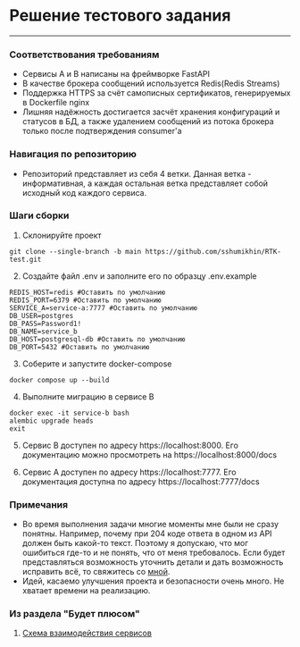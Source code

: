 # Решение тестового задания

---
### Соответствования требованиям

- Сервисы А и B написаны на фреймворке FastAPI
- В качестве брокера сообщений используется Redis(Redis Streams)
- Поддержка HTTPS за счёт самописных сертификатов, генерируемых в Dockerfile nginx
- Лишняя надёжность достигается засчёт хранения конфигураций и статусов в БД, а также удалением сообщений из потока брокера только после подтверждения consumer'а

### Навигация по репозиторию

- Репозиторий представляет из себя 4 ветки. Данная ветка - информативная, а каждая остальная ветка представляет собой исходный код каждого сервиса.

### Шаги сборки
1) Склонируйте проект
```
git clone --single-branch -b main https://github.com/sshumikhin/RTK-test.git
```

2) Создайте файл .env и заполните его по образцу .env.example
```
REDIS_HOST=redis #Оставить по умолчанию
REDIS_PORT=6379 #Оставить по умолчанию
SERVICE_A=service-a:7777 #Оставить по умолчанию
DB_USER=postgres
DB_PASS=Password1!
DB_NAME=service_b
DB_HOST=postgresql-db #Оставить по умолчанию
DB_PORT=5432 #Оставить по умолчанию
```

3) Соберите и запустите docker-compose
```
docker compose up --build
```
4) Выполните миграцию в сервисе B
```
docker exec -it service-b bash
alembic upgrade heads
exit
```
5) Сервис B доступен по адресу https://localhost:8000. Его документацию можно просмотреть на https://localhost:8000/docs

6) Сервис А доступен по адресу https://localhost:7777. Его документация доступна по адресу https://localhost:7777/docs


### Примечания
- Во время выполнения задачи многие моменты мне были не сразу понятны. 
Например, почему при 204 коде ответа в одном из API должен быть какой-то текст. Поэтому я допускаю, что мог ошибиться где-то и не понять, что от меня требовалось. Если будет представляться возможность уточнить детали и дать возможность исправить всё, то свяжитесь со [мной](https://t.me/username23465).
- Идей, касаемо улучшения проекта и безопасности очень много. Не хватает времени на реализацию.

### Из раздела "Будет плюсом"

1) [Схема взаимодействия сервисов](https://miro.com/app/board/uXjVLnXYpk4=/)
